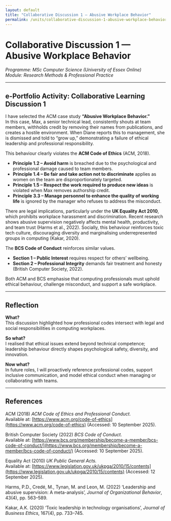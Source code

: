 ```yaml
---
layout: default
title: "Collaborative Discussion 1 — Abusive Workplace Behavior"
permalink: /units/collaborative-discussion-1-abusive-workplace-behavior/
---
```


# Collaborative Discussion 1 — Abusive Workplace Behavior

_Programme: MSc Computer Science (University of Essex Online)_  
_Module: Research Methods & Professional Practice_

---

## e-Portfolio Activity: Collaborative Learning Discussion 1

I have selected the ACM case study **“Abusive Workplace Behavior.”**  
In this case, Max, a senior technical lead, consistently shouts at team members, withholds credit by removing their names from publications, and creates a hostile environment. When Diane reports this to management, she is dismissed and told to “grow up,” demonstrating a failure of ethical leadership and professional responsibility.

This behaviour clearly violates the **ACM Code of Ethics** (ACM, 2018).  
- **Principle 1.2 – Avoid harm** is breached due to the psychological and professional damage caused to team members.  
- **Principle 1.4 – Be fair and take action not to discriminate** applies as women on the team are disproportionately targeted.  
- **Principle 1.5 – Respect the work required to produce new ideas** is violated when Max removes authorship credit.  
- **Principle 3.3 – Manage personnel to enhance the quality of working life** is ignored by the manager who refuses to address the misconduct.

There are legal implications, particularly under the **UK Equality Act 2010**, which prohibits workplace harassment and discrimination. Recent research shows abusive supervision negatively affects mental health, productivity, and team trust (Harms et al., 2022). Socially, this behaviour reinforces toxic tech culture, discouraging diversity and marginalising underrepresented groups in computing (Kakar, 2020).

The **BCS Code of Conduct** reinforces similar values.  
- **Section 1 – Public Interest** requires respect for others’ wellbeing.  
- **Section 2 – Professional Integrity** demands fair treatment and honesty (British Computer Society, 2022).  

Both ACM and BCS emphasise that computing professionals must uphold ethical behaviour, challenge misconduct, and support a safe workplace.

---

## Reflection

**What?**  
This discussion highlighted how professional codes intersect with legal and social responsibilities in computing workplaces.

**So what?**  
I realised that ethical issues extend beyond technical competence; leadership behaviour directly shapes psychological safety, diversity, and innovation.

**Now what?**  
In future roles, I will proactively reference professional codes, support inclusive communication, and model ethical conduct when managing or collaborating with teams.

---

## References

ACM (2018) *ACM Code of Ethics and Professional Conduct.*  
Available at: [https://www.acm.org/code-of-ethics](https://www.acm.org/code-of-ethics) (Accessed: 10 September 2025).

British Computer Society (2022) *BCS Code of Conduct.*  
Available at: [https://www.bcs.org/membership/become-a-member/bcs-code-of-conduct/](https://www.bcs.org/membership/become-a-member/bcs-code-of-conduct/) (Accessed: 10 September 2025).

Equality Act (2010) *UK Public General Acts.*  
Available at: [https://www.legislation.gov.uk/ukpga/2010/15/contents](https://www.legislation.gov.uk/ukpga/2010/15/contents) (Accessed: 12 September 2025).

Harms, P.D., Credé, M., Tynan, M. and Leon, M. (2022) ‘Leadership and abusive supervision: A meta-analysis’, *Journal of Organizational Behavior*, 43(4), pp. 563–589.

Kakar, A.K. (2020) ‘Toxic leadership in technology organisations’, *Journal of Business Ethics*, 167(4), pp. 733–745.
